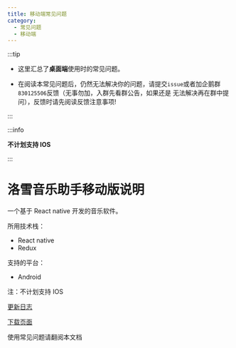 ```yaml
---
title: 移动端常见问题
category:
  - 常见问题
  - 移动端
---
```


:::tip

- 这里汇总了**桌面端**使用时的常见问题。

- 在阅读本常见问题后，仍然无法解决你的问题，请提交`issue`或者加企鹅群`830125506`反馈（无事勿加，入群先看群公告，如果还是
  无法解决再在群中提问），反馈时请先阅读反馈注意事项!

:::

:::info

**不计划支持 IOS**

:::

# 洛雪音乐助手移动版说明

一个基于 React native 开发的音乐软件。

所用技术栈：

- React native
- Redux

支持的平台：

- Android

注：不计划支持 IOS

[更新日志](https://github.com/lyswhut/lx-music-mobile/blob/master/CHANGELOG.md)

[下载页面](../../download/index.md)

使用常见问题请翻阅本文档
